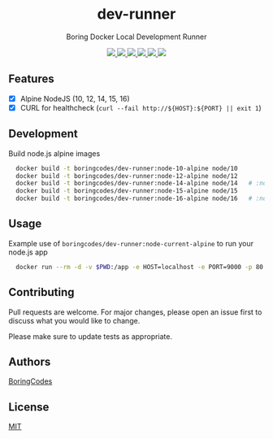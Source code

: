 <div align="center">
  <h1>dev-runner</h1>
  <p>Boring Docker Local Development Runner</p>

  <div>
    <a href="https://github.com/boringcodes/dev-runner/commits" aria-label="Commitizen Friendly">
      <img src="https://img.shields.io/badge/commitizen-friendly-brightgreen.svg?style=flat-square">
    </a>
    <a href="https://github.com/boringcodes/dev-runner/actions" aria-label="Build Status">
      <img src="https://img.shields.io/github/workflow/status/boringcodes/dev-runner/build-image?style=flat-square">
    </a>
    <a href="https://hub.docker.com/r/boringcodes/dev-runner" aria-label="Docker Image Version">
      <img src="https://img.shields.io/docker/v/boringcodes/dev-runner?color=brightgreen&style=flat-square">
    </a>
    <a href="https://hub.docker.com/r/boringcodes/dev-runner" aria-label="Docker Image Downloads">
      <img src="https://img.shields.io/docker/pulls/boringcodes/dev-runner?color=brightgreen&style=flat-square">
    </a>
    <a href="https://github.com/boringcodes/dev-runner/blob/master/LICENSE" aria-label="MIT License">
      <img src="https://img.shields.io/github/license/boringcodes/dev-runner?color=brightgreen&style=flat-square">
    </a>
    <a href="https://github.com/boringcodes" aria-label="BoringCodes Verified">
      <img src="https://img.shields.io/badge/boringcodes-verified-brightgreen?style=flat-square">
    </a>
  </div>
</div>

## Features

- [x] Alpine NodeJS (10, 12, 14, 15, 16)
- [x] CURL for healthcheck (`curl --fail http://${HOST}:${PORT} || exit 1`)

## Development

Build node.js alpine images

```bash
  docker build -t boringcodes/dev-runner:node-10-alpine node/10
  docker build -t boringcodes/dev-runner:node-12-alpine node/12
  docker build -t boringcodes/dev-runner:node-14-alpine node/14   # :node-lts-alpine
  docker build -t boringcodes/dev-runner:node-15-alpine node/15
  docker build -t boringcodes/dev-runner:node-16-alpine node/16   # :node-current-alpine
```

## Usage

Example use of `boringcodes/dev-runner:node-current-alpine` to run your node.js app

```bash
  docker run --rm -d -v $PWD:/app -e HOST=localhost -e PORT=9000 -p 80:9000 boringcodes/dev-runner:node-current-alpine
```

## Contributing

Pull requests are welcome. For major changes, please open an issue first to discuss what you would like to change.

Please make sure to update tests as appropriate.

## Authors

[BoringCodes](https://github.com/boringcodes)

## License

[MIT](https://github.com/boringcodes/dev-runner/blob/master/LICENSE)
